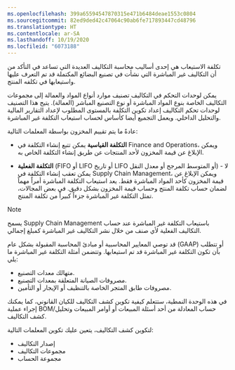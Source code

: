 ```yaml
---
ms.openlocfilehash: 399a65594547870315e471b6484deae1553c0804
ms.sourcegitcommit: 82ed9ded42c47064c90ab6fe717893447cd48796
ms.translationtype: HT
ms.contentlocale: ar-SA
ms.lasthandoff: 10/19/2020
ms.locfileid: "6073188"
---
```


تكلفة الاستيعاب هي إحدى أساليب محاسبة التكاليف العديدة التي تساعد في التأكد من أن التكاليف غير المباشرة التي نشأت في تصنيع البضائع المكتملة قد تم التعرف عليها واستيعابها في تكلفه المنتج.

يمكن لوحدات التحكم في التكاليف تصنيف موارد أنواع المواد والعمالة إلى مجموعات التكاليف الخاصة بنوع المواد المباشرة أو نوع التصنيع المباشر (العمالة). يتيح هذا التصنيف لوحدات تحكم التكاليف إعداد تكوين التكلفة بالمستوى المطلوب لإعداد التقارير المالية والتحليل الداخلي. ويعمل التجميع أيضا كأساس لحساب استيعاب التكلفة غير المباشرة.

عادةً ما يتم تقييم المخزون بواسطة المعلمات التالية:

-   **التكلفة القياسية** يمكن تتبع إنشاء التكلفة في Finance and Operations، ويمكن الإبلاغ عن قيمة المخزون لأحد المنتجات عن طريق إنشاء التكلفة الخاص به.

-   **التكلفة الفعلية** (FIFO أو LIFO أو تاريخ LIFO أو المتوسط المرجح أو معدل النقل) - لا يمكن تعقب إنشاء التكلفة في Supply Chain Management، ويمكن الإبلاغ عن قيمة المخزون كأحد المواد المباشرة فقط. يعد استيعاب التكلفة المباشرة أمراً مهماً لضمان حساب تكلفة المنتج وحساب قيمة المخزون بشكل دقيق. في بعض المجالات، تمثل التكلفة غير المباشرة جزءاً كبيراً من تكلفة المنتج.

> [!NOTE]
> يسمح Supply Chain Management باستيعاب التكلفة غير المباشرة عند حساب التكاليف الفعلية لأي صنف من خلال نشر التكاليف غير المباشرة كمبلغ إجمالي.

قد توصي المعايير المحاسبية أو مبادئ المحاسبة المقبولة بشكل عام (GAAP) أو تتطلب بأن تكون التكلفة غير المباشرة قد تم استيعابها. وتتضمن أمثلة التكلفة غير المباشرة ما يلي:

-   متهالك معدات التصنيع.
-   مصروفات الصيانة المتعلقة بمعدات التصنيع.
-   مصروفات طابق المتجر الخاصة بالتنظيف أو الإيجار أو التأمين.

في هذه الوحدة النمطية، ستتعلم كيفية تكوين كشف التكاليف للكيان القانوني، كما يمكنك إجراء عملية BOM/حساب المعادلة من أحد أسئلة المبيعات أو أوامر المبيعات وتحليل كشف التكاليف.

لتكوين كشف التكاليف، يتعين عليك تكوين المعلمات التالية:

-   إصدار التكاليف
-   مجموعات التكاليف
-   مجموعة الحساب
